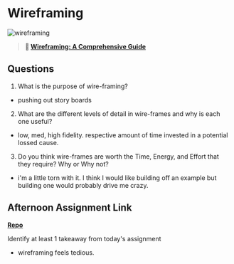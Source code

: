# Wireframing

![wireframing](https://bcw.blob.core.windows.net/public/img/courses/2293087935019893)

> **📖 [Wireframing: A Comprehensive Guide](https://codeworksacademy.com/fs-student-guide/resources/wk1/06-Wireframing)**

## Questions

1. What is the purpose of wire-framing? 
  - pushing out story boards
2. What are the different levels of detail in wire-frames and why is each one useful?
  - low, med, high fidelity. respective amount of time invested in a potential lossed cause.
3. Do you think wire-frames are worth the Time, Energy, and Effort that they require? Why or Why not?
  - i'm a little torn with it. I think I would like building off an example but building one would probably drive me crazy.

## Afternoon Assignment Link

**[Repo](https://github.com/JonahWood/Knight_Studios)**

Identify at least 1 takeaway from today's assignment
- wireframing feels tedious. 
